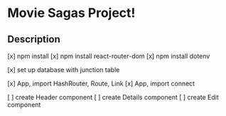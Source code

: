 # Movie Sagas Project!

## Description
[x] npm install
[x] npm install react-router-dom
[x] npm install dotenv

[x] set up database with junction table

[x] App, import HashRouter, Route, Link
[x] App, import connect

[ ] create Header component
[ ] create Details component
[ ] create Edit component
